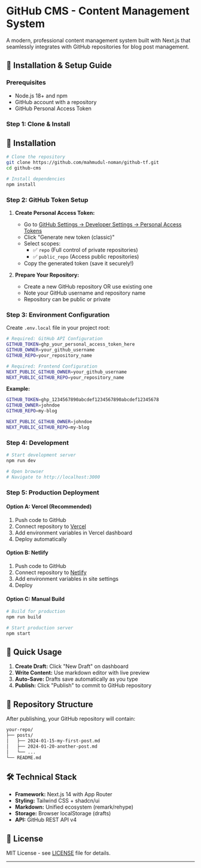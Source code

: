 # GitHub CMS - Content Management System

A modern, professional content management system built with Next.js that seamlessly integrates with GitHub repositories for blog post management.

## 🚀 Installation & Setup Guide

### Prerequisites
- Node.js 18+ and npm
- GitHub account with a repository
- GitHub Personal Access Token

### Step 1: Clone & Install

## 🔧 Installation

```bash
# Clone the repository
git clone https://github.com/mahmudul-noman/github-tf.git
cd github-cms

# Install dependencies
npm install
```

### Step 2: GitHub Token Setup

1. **Create Personal Access Token:**
   - Go to [GitHub Settings → Developer Settings → Personal Access Tokens](https://github.com/settings/tokens)
   - Click "Generate new token (classic)"
   - Select scopes:
     - ✅ `repo` (Full control of private repositories)
     - ✅ `public_repo` (Access public repositories)
   - Copy the generated token (save it securely!)

2. **Prepare Your Repository:**
   - Create a new GitHub repository OR use existing one
   - Note your GitHub username and repository name
   - Repository can be public or private

### Step 3: Environment Configuration

Create `.env.local` file in your project root:

```bash
# Required: GitHub API Configuration
GITHUB_TOKEN=ghp_your_personal_access_token_here
GITHUB_OWNER=your_github_username
GITHUB_REPO=your_repository_name

# Required: Frontend Configuration
NEXT_PUBLIC_GITHUB_OWNER=your_github_username
NEXT_PUBLIC_GITHUB_REPO=your_repository_name
```

**Example:**
```bash
GITHUB_TOKEN=ghp_1234567890abcdef1234567890abcdef12345678
GITHUB_OWNER=johndoe
GITHUB_REPO=my-blog

NEXT_PUBLIC_GITHUB_OWNER=johndoe
NEXT_PUBLIC_GITHUB_REPO=my-blog
```

### Step 4: Development

```bash
# Start development server
npm run dev

# Open browser
# Navigate to http://localhost:3000
```

### Step 5: Production Deployment

#### Option A: Vercel (Recommended)
1. Push code to GitHub
2. Connect repository to [Vercel](https://vercel.com)
3. Add environment variables in Vercel dashboard
4. Deploy automatically

#### Option B: Netlify
1. Push code to GitHub
2. Connect repository to [Netlify](https://netlify.com)
3. Add environment variables in site settings
4. Deploy

#### Option C: Manual Build
```bash
# Build for production
npm run build

# Start production server
npm start
```

## 🎯 Quick Usage

1. **Create Draft:** Click "New Draft" on dashboard
2. **Write Content:** Use markdown editor with live preview
3. **Auto-Save:** Drafts save automatically as you type
4. **Publish:** Click "Publish" to commit to GitHub repository

## 📁 Repository Structure

After publishing, your GitHub repository will contain:

```bash
your-repo/
├── posts/
│   ├── 2024-01-15-my-first-post.md
│   ├── 2024-01-20-another-post.md
│   └── ...
└── README.md
```

## 🛠 Technical Stack

- **Framework:** Next.js 14 with App Router
- **Styling:** Tailwind CSS + shadcn/ui
- **Markdown:** Unified ecosystem (remark/rehype)
- **Storage:** Browser localStorage (drafts)
- **API:** GitHub REST API v4

## 📄 License

MIT License - see [LICENSE](LICENSE) file for details.

---
